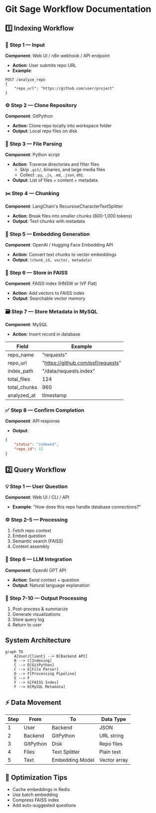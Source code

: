 # Git Sage Workflow Documentation

## 1️⃣ Indexing Workflow

### 🩵 Step 1 — Input
**Component**: Web UI / n8n webhook / API endpoint
- **Action**: User submits repo URL
- **Example**:
```http
POST /analyze_repo
{
    "repo_url": "https://github.com/user/project"
}
```

### ⚙️ Step 2 — Clone Repository
**Component**: GitPython
- **Action**: Clone repo locally into workspace folder
- **Output**: Local repo files on disk

### 📁 Step 3 — File Parsing
**Component**: Python script
- **Action**: Traverse directories and filter files
  - Skip `.git/`, binaries, and large media files
  - Collect `.py`, `.js`, `.md`, `.json`, etc.
- **Output**: List of files + content + metadata

### ✂️ Step 4 — Chunking
**Component**: LangChain's RecursiveCharacterTextSplitter
- **Action**: Break files into smaller chunks (800-1,000 tokens)
- **Output**: Text chunks with metadata

### 🧬 Step 5 — Embedding Generation
**Component**: OpenAI / Hugging Face Embedding API
- **Action**: Convert text chunks to vector embeddings
- **Output**: `(chunk_id, vector, metadata)`

### 💾 Step 6 — Store in FAISS
**Component**: FAISS index (HNSW or IVF Flat)
- **Action**: Add vectors to FAISS index
- **Output**: Searchable vector memory

### 🗃️ Step 7 — Store Metadata in MySQL
**Component**: MySQL
- **Action**: Insert record in database

| Field | Example |
|-------|---------|
| repo_name | "requests" |
| repo_url | "https://github.com/psf/requests" |
| index_path | "/data/requests.index" |
| total_files | 124 |
| total_chunks | 960 |
| analyzed_at | timestamp |

### ✅ Step 8 — Confirm Completion
**Component**: API response
- **Output**:
```json
{
    "status": "indexed",
    "repo_id": 12
}
```

## 2️⃣ Query Workflow

### 💡 Step 1 — User Question
**Component**: Web UI / CLI / API
- **Example**: "How does this repo handle database connections?"

### ⚙️ Step 2-5 — Processing
1. Fetch repo context
2. Embed question
3. Semantic search (FAISS)
4. Context assembly

### 🤖 Step 6 — LLM Integration
**Component**: OpenAI GPT API
- **Action**: Send context + question
- **Output**: Natural language explanation

### 🧭 Step 7-10 — Output Processing
1. Post-process & summarize
2. Generate visualizations
3. Store query log
4. Return to user

## System Architecture

```mermaid
graph TD
    A[User/Client] --> B[Backend API]
    B --> C[Indexing]
    C --> D[GitPython]
    C --> E[File Parser]
    D --> F[Processing Pipeline]
    E --> F
    F --> G[FAISS Index]
    F --> H[MySQL Metadata]
```

## ⚡ Data Movement

| Step | From | To | Data Type |
|------|------|-----|-----------|
| 1 | User | Backend | JSON |
| 2 | Backend | GitPython | URL string |
| 3 | GitPython | Disk | Repo files |
| 4 | Files | Text Splitter | Plain text |
| 5 | Text | Embedding Model | Vector array |

## 🧠 Optimization Tips

- Cache embeddings in Redis
- Use batch embedding
- Compress FAISS index
- Add auto-suggested questions